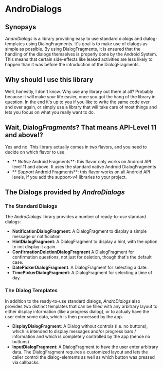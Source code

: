 # AndroDialogs

## Synopsys
*AndroDialogs* is a library providing easy to use standard dialogs and
dialog-templates using DialogFragments.
It's goal is to make use of dialogs as simple as possible. By using
DialogFragments, it is ensured that the handling of the dialogs themselves
is properly done by the Android System. This means that certain side-effects
like leaked activities are less likely to happen than it was before the
introduction of the DialogFragments.

## Why should I use this library
Well, honestly, I don't know. Why use any library out there at all?
Probably because it will make your life easier, once you got the hang
of the library in question.
In the end it's up to you if you like to write the same code over and
over again, or simply use a library that will take care of most things
and lets you focus on what you really want to do.

## Wait, Dialog*Fragments*? That means API-Level 11 and above!?
Yes and no. This library actually comes in two flavors, and you need to decide
on which flavor to use.

* ** *Native* Android Fragments**: this flavor only works on Android API level
  11 and above. It uses the standard native Android DialogFragments
* ** *Support* Android Fragments**: this flavor works on all Android API levels,
  if you add the support-v4 libraries to your project.

## The Dialogs provided by *AndroDialogs*
### The Standard Dialogs
The *AndroDialogs* library provides a number of ready-to-use standard dialogs:

* **NotificationDialogFragment**: A DialogFragment to display a simple message
  or notificiation
* **HintDialogFragment**: A DialogFragment to display a hint, with the option
  to not display it again.
* **ConfirmationDeletionDialogFragment** A DialogFragment for confirmation
  questions, not just for deletion, though that's the default case.
* **DatePickerDialogFragment**: A DialogFragment for selecting a date.
* **TimePickerDialogFragment**: A DialogFragment for selecting a time of day.

### The Dialog Templates
In addition to the ready-to-use standard dialogs, *AndroDialogs* also provides two
distinct templates that can be filled with any arbitrary layout to either display
information (like a progress dialog), or to actualy have the user enter some data,
which is then processed by the app.

* **DisplayDialogFragment**: A Dialog without controls (i.e. no buttons), which is
  intended to display messages and/or progress bars / information and which is
  completely controlled by the app (hence no buttons)
* **InputDialogFragment**: A DialogFragment to have the user enter arbitrary data.
  The DialogFragment requires a customized layout and lets the caller control the
  dialog-elements as well as which button was pressed via callbacks.


